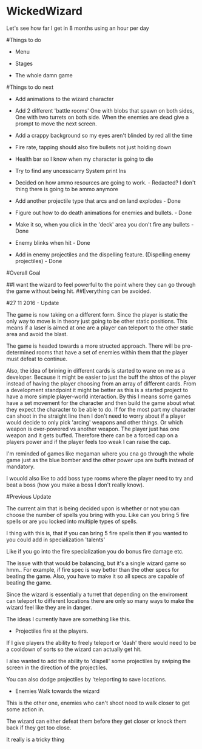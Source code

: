 # WickedWizard
Let's see how far I get in 8 months using an hour per day

#Things to do 


- Menu 

- Stages

- The whole damn game

#Things to do next 

- Add animations to the wizard character 

- Add 2 different 'battle rooms' One with blobs that spawn on both sides, One with two turrets on both side. When the enemies are dead give a prompt to move the next screen.

- Add a crappy background so my eyes aren't blinded by red all the time 

- Fire rate, tapping should also fire bullets not just holding down 

- Health bar so I know when my character is going to die

- Try to find any uncesscarry System print lns

- Decided on how ammo resources are going to work. - Redacted? I don't thing there is going to be ammo anymore

-  Add another projectile type that arcs and on land explodes - Done

- Figure out how to do death animations for enemies and bullets. - Done

- Make it so, when you click in the 'deck' area you don't fire any bullets - Done

- Enemy blinks when hit - Done

- Add in enemy projectiles and the dispelling feature. (Dispelling enemy projectiles) - Done

#Overall Goal 

##I want the wizard to feel powerful to the point where they can go through the game without being hit.
##Everything can be avoided. 

#27 11 2016 - Update

The game is now taking on a different form. Since the player is static the only way to move is in theory just going to be other static positions. This means if a laser is aimed at one are a player can teleport to the other static area and avoid the blast. 

The game is headed towards a more structed approach. There will be pre-determined rooms that have a set of enemies within them that the player must defeat to continue. 

Also, the idea of brining in different cards is started to wane on me as a developer. Because it might be easier to just the buff the shtos of the player instead of having the player choosing from an array of different cards. From a development standpoint it might be better as this is a started project to have a more simple player-world interaction. By this I means some games have a set movement for the character and then build the game about what they expect the character to be able to do. If for the most part my character can shoot in the straight line then I don't need to worry about if a player would decide to only pick 'arcing' weapons and other things. Or which weapon is over-powered vs another weapon. The player just has one weapon and it gets buffed. Therefore there can be a forced cap on a players power and if the player feels too weak I can raise the cap. 

I'm reminded of games like megaman where you cna go through the whole game just as the blue bomber and the other power ups are buffs instead of mandatory. 

I wouold also like to add boss type rooms where the player need to try and beat a boss (how you make a boss I don't really know).

#Previous Update

The current aim that is being decided upon is whether or not you can choose the number of spells you bring with you. 
Like can you bring 5 fire spells or are you locked into multiple types of spells. 

I thing with this is, that if you can bring 5 fire spells then if you wanted to you could add in specialization 'talents'

Like if you go into the fire specialization you do bonus fire damage etc. 

The issue with that would be balancing, but it's a single wizard game so hmm.. For example, if fire spec is way better
than the other specs for beating the game. Also, you have to make it so all specs are capable of beating the game. 

Since the wizard is essentially a turret that depending on the enviroment can teleport to different locations there are only so
many ways to make the wizard feel like they are in danger.

The ideas I currently have are something like this. 

- Projectiles fire at the players. 

If I give players the ability to freely teleport or 'dash' there would need to be a cooldown of sorts so the wizard can actually get hit.

I also wanted to add the ability to 'dispell' some projectiles by swiping the screen in the direction of the projectiles. 

You can also dodge projectiles by 'teleporting to save locations. 

- Enemies Walk towards the wizard

This is the other one, enemies who can't shoot need to walk closer to get some action in. 

The wizard can either defeat them before they get closer or knock them back if they get too close.

It really is a tricky thing


